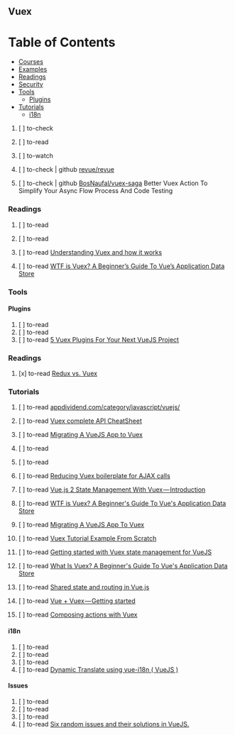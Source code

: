 ## Vuex

# Table of Contents
<!-- MarkdownTOC depth=4 -->
  - [Courses](#courses)
  - [Examples](#examples)
  - [Readings](#readings)
  - [Security](#security)
  - [Tools](#tools)
    - [Plugins](#plugins)
  - [Tutorials](#tutorials)
    - [i18n](#i18n)
<!-- /MarkdownTOC -->

  1. [ ] to-check []()
  1. [ ] to-read []()
  1. [ ] to-watch []()


  1. [ ] to-check | github [revue/revue](https://github.com/revue/revue)
  1. [ ] to-check | github [BosNaufal/vuex-saga](https://github.com/BosNaufal/vuex-saga) Better Vuex Action To Simplify Your Async Flow Process And Code Testing

### Readings

  1. [ ] to-read []()
  1. [ ] to-read []()
  1. [ ] to-read [Understanding Vuex and how it works](https://medium.com/@laurandidi21/understanding-vuex-and-how-it-works-f6372b1ee286)

  1. [ ] to-read [WTF is Vuex? A Beginner’s Guide To Vue’s Application Data Store](https://medium.com/js-dojo/vuex-for-the-clueless-the-missing-primer-on-vues-application-data-store-33fa51ffc3af)

### Tools

#### Plugins

  1. [ ] to-read []()
  1. [ ] to-read []()
  1. [ ] to-read [5 Vuex Plugins For Your Next VueJS Project](https://vuejsdevelopers.com/2017/09/11/vue-js-vuex-plugins/)

### Readings

  1. [x] to-read [Redux vs. Vuex](https://medium.com/@Musclenun/redux-vs-vuex-9b682529c36)

### Tutorials

  1. [ ] to-read [appdividend.com/category/javascript/vuejs/](http://appdividend.com/category/javascript/vuejs/)

  1. [ ] to-read [Vuex complete API CheatSheet](https://medium.com/vuejs-tips/vuex-complete-api-cheatsheet-c581cba1eb1d)

  1. [ ] to-read [Migrating A VueJS App to Vuex](https://vuejsdevelopers.quora.com/Migrating-A-VueJS-App-to-Vuex)
  1. [ ] to-read []()
  1. [ ] to-read []()
  1. [ ] to-read [Reducing Vuex boilerplate for AJAX calls](https://medium.com/@lachlanmiller_52885/reducing-vuex-boilerplate-for-ajax-calls-1cd4a74cef26)
  1. [ ] to-read [Vue.js 2 State Management With Vuex — Introduction](https://medium.com/codingthesmartway-com-blog/vue-js-2-state-management-with-vuex-introduction-db26cb495113)

  1. [ ] to-read [WTF is Vuex? A Beginner's Guide To Vue's Application Data Store](http://vuejsdevelopers.com/2017/05/15/vue-js-what-is-vuex/)
  1. [ ] to-read [Migrating A VueJS App To Vuex](https://vuejsdevelopers.com/2017/08/15/vue-js-migrating-to-vuex/)

  1. [ ] to-read [Vuex Tutorial Example From Scratch](http://appdividend.com/2017/08/08/vuex-tutorial-example-scratch/)
  1. [ ] to-read [Getting started with Vuex state management for VueJS](https://blog.pusher.com/getting-started-vuex-state-management-vuejs)


  1. [ ] to-read [What Is Vuex? A Beginner's Guide To Vue's Application Data Store](https://dzone.com/articles/wtf-is-vuex-a-beginners-guide-to-vues-application)
  1. [ ] to-read [Shared state and routing in Vue.js](https://codeburst.io/shared-state-and-routing-in-vue-js-7bfea06e44ec)

  1. [ ] to-read [Vue + Vuex — Getting started](https://medium.com/@bradfmd/vue-vuex-getting-started-f78c03d9f65)
  1. [ ] to-read [Composing actions with Vuex](https://codeburst.io/composing-actions-with-vuex-b63466264a37)

#### i18n

  1. [ ] to-read []()
  1. [ ] to-read []()
  1. [ ] to-read []()
  1. [ ] to-read [Dynamic Translate using vue-i18n ( VueJS )](https://medium.com/hong-kong-tech/dynamic-translate-using-vue-i18n-vuejs-c730093a63e2)

#### Issues

  1. [ ] to-read []()
  1. [ ] to-read []()
  1. [ ] to-read []()
  1. [ ] to-read [Six random issues and their solutions in VueJS.](https://medium.com/@stijlbreuk/six-random-issues-and-their-solutions-in-vuejs-b16d470a6462)

